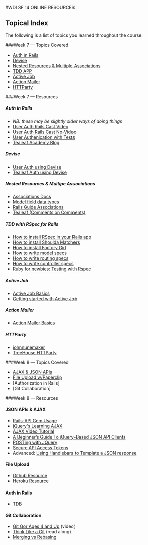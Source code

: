#WDI SF 14 ONLINE RESOURCES

## Topical Index

The following is a list of topics you learned throughout the course.

###Week 7 — Topics Covered

 * [Auth in Rails](https://github.com/sf-wdi-14/notes/blob/master/lectures/week-7/_1_monday/dawn/auth-in-rails.md)
 * [Devise](https://github.com/sf-wdi-14/notes/blob/master/lectures/week-7/_1_monday/dusk/devise_notes.md)
 * [Nested Resources & Multiple Associations](https://github.com/sf-wdi-14/notes/blob/master/lectures/week-7/_2_tuesday/dawn/nested-resources-and-multiple-associations.md)
 * [TDD APP](https://github.com/sf-wdi-14/notes/blob/master/lectures/week-7/_3_wednesday/tdd-with-rspec-rails.md)
 * [Active Job](https://github.com/sf-wdi-14/notes/blob/master/lectures/week-7/_4_thursday/dawn/activejob.md)
 * [Action Mailer](https://github.com/sf-wdi-14/notes/blob/master/lectures/week-7/_4_thursday/dawn/actionmailer.md)
 * [HTTParty](https://github.com/sf-wdi-14/notes/blob/master/lectures/week-7/_4_thursday/dusk/httparty.md)

###Week 7 — Resources

##### Auth in Rails

  * *NB: these may be slightly older ways of doing things*
  * [User Auth Rails Cast Video](https://www.youtube.com/watch?v=23JoO_R8SMs)
  * [User Auth Rails Cast No-Video](http://railscasts.com/episodes/250-authentication-from-scratch)
  * [User Authenication with Tests](http://www.emilyplatzer.io/2014/06/29/user-authentication.html)
  * [Tealeaf Academy Blog](http://www.gotealeaf.com/blog/authentication-methods-in-rails)

##### Devise
  * [User Auth using Devise](http:/guides.railsgirls.com/devise/)
  * [Tealeaf Auth using Devise](http://www.gotealeaf.com/blog/how-to-use-devise-in-rails-for-authentication)

##### Nested Resources & Multipe Associations

  * [Associations Docs](http://api.rubyonrails.org/classes/ActiveRecord/Associations/ClassMethods.html)
  * [Model field data types](http://api.rubyonrails.org/classes/ActiveRecord/ConnectionAdapters/TableDefinition.html#method-i-column)
  * [Rails Guide Associations](http://guides.rubyonrails.org/association_basics.html)
  * [Tealeaf (Comments on Comments)](http://www.gotealeaf.com/blog/understanding-polymorphic-associations-in-rails)

##### TDD with RSpec for Rails

  * [How to install RSpec in your Rails app](https://github.com/rspec/rspec-rails)
  * [How to install Shoulda Matchers](https://github.com/thoughtbot/shoulda-matchers)
  * [How to install Factory Girl](https://github.com/thoughtbot/factory_girl_rails)
  * [How to write model specs](https://relishapp.com/rspec/rspec-rails/v/3-1/docs/model-specs)
  * [How to write routing specs](https://relishapp.com/rspec/rspec-rails/v/3-1/docs/routing-specs)
  * [How to write controller specs](https://relishapp.com/rspec/rspec-rails/v/3-1/docs/controller-specs)
  * [Ruby for newbies: Testing with Rspec](http://code.tutsplus.com/tutorials/ruby-for-newbies-testing-with-rspec--net-21297)

##### Active Job

  * [Active Job Basics](http://edgeguides.rubyonrails.org/active_job_basics.html)
  * [Getting started with Active Job](https://blog.engineyard.com/2014/getting-started-with-active-job)

##### Action Mailer
  * [Action Mailer Basics](http://guides.rubyonrails.org/action_mailer_basics.html)

##### HTTParty
  * [johnnunemaker](http://johnnunemaker.com/httparty/)
  * [TreeHouse HTTParty](http://blog.teamtreehouse.com/its-time-to-httparty)

###Week 8 — Topics Covered

 * [AJAX & JSON APIs](https://github.com/sf-wdi-14/notes/blob/master/lectures%2Fweek-8%2F_1_monday%2Fdawn%2Fajax-and-apis.md)
 * [File Upload w/Paperclip](https://github.com/sf-wdi-14/notes/blob/master/lectures/week-8/_1_monday/dusk/file-upload.md)
 * [Authorization in Rails]
 * [Git Collaboration]


###Week 8 — Resources

#### JSON APIs & AJAX
 * [Rails-API Gem Usage](http://railscasts.com/episodes/348-the-rails-api-gem?view=asciicast)
 * [jQuery's Learning AJAX](http://learn.jquery.com/ajax/)
 * [AJAX Video Tutorial](https://www.youtube.com/watch?v=fEYx8dQr_cQ)
 * [A Beginner’s Guide To jQuery-Based JSON API Clients](http://www.smashingmagazine.com/2012/02/09/beginners-guide-jquery-based-json-api-clients/)
 * [POSTing with JQuery](https://www.airpair.com/js/jquery-ajax-post-tutorial)
 * [Secure API Access Tokens](http://railscasts.com/episodes/352-securing-an-api)
 * Advanced: [Using Handlebars to Template a JSON response](http://code.tutsplus.com/tutorials/an-introduction-to-handlebars--net-27761)

#### File Upload
 * [Github Resource](https://github.com/thoughtbot/paperclip)
 * [Heroku Resource](https://devcenter.heroku.com/articles/paperclip-s3)

#### Auth in Rails
 * [TDB](#)

#### Git Collaboration
* [Git Gor Ages 4 and Up](https://www.youtube.com/watch?v=1ffBJ4sVUb4) (video)
* [Think Like a Git](http://think-like-a-git.net/) (read along)
* [Merging vs Rebasing](https://www.atlassian.com/git/tutorials/merging-vs-rebasing/workflow-walkthrough)
